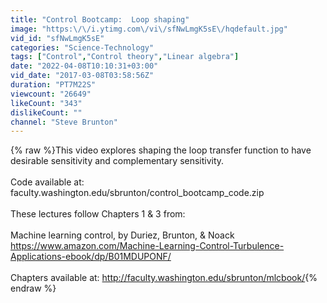 ```yaml
---
title: "Control Bootcamp:  Loop shaping"
image: "https:\/\/i.ytimg.com\/vi\/sfNwLmgK5sE\/hqdefault.jpg"
vid_id: "sfNwLmgK5sE"
categories: "Science-Technology"
tags: ["Control","Control theory","Linear algebra"]
date: "2022-04-08T10:10:31+03:00"
vid_date: "2017-03-08T03:58:56Z"
duration: "PT7M22S"
viewcount: "26649"
likeCount: "343"
dislikeCount: ""
channel: "Steve Brunton"
---
```

{% raw %}This video explores shaping the loop transfer function to have desirable sensitivity and complementary sensitivity.  <br /><br />Code available at: faculty.washington.edu/sbrunton/control_bootcamp_code.zip<br /><br />These lectures follow Chapters 1 &amp; 3 from:<br /><br />Machine learning control, by Duriez, Brunton, &amp; Noack<br /><a rel="nofollow" target="blank" href="https://www.amazon.com/Machine-Learning-Control-Turbulence-Applications-ebook/dp/B01MDUPONF/">https://www.amazon.com/Machine-Learning-Control-Turbulence-Applications-ebook/dp/B01MDUPONF/</a><br /><br />Chapters available at: <a rel="nofollow" target="blank" href="http://faculty.washington.edu/sbrunton/mlcbook/">http://faculty.washington.edu/sbrunton/mlcbook/</a>{% endraw %}
